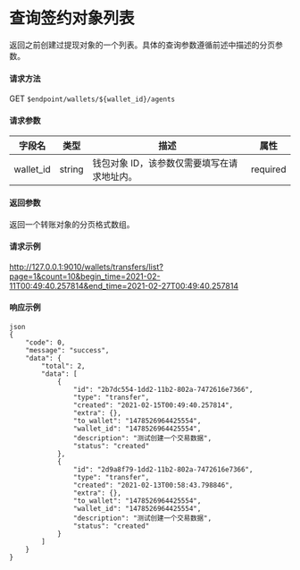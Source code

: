 # 查询签约对象列表

返回之前创建过提现对象的一个列表。具体的查询参数遵循前述中描述的分页参数。

#### 请求方法

GET `$endpoint/wallets/${wallet_id}/agents`

#### 请求参数

| 字段名    | 类型   | 描述                                        | 属性     |
| --------- | ------ | ------------------------------------------- | -------- |
| wallet_id | string | 钱包对象 ID，该参数仅需要填写在请求地址内。 | required |

#### 返回参数

返回一个转账对象的分页格式数组。

#### 请求示例

http://127.0.0.1:9010/wallets/transfers/list?page=1&count=10&begin_time=2021-02-11T00:49:40.257814&end_time=2021-02-27T00:49:40.257814

#### 响应示例
```
json
{
    "code": 0,
    "message": "success",
    "data": {
        "total": 2,
        "data": [
            {
                "id": "2b7dc554-1dd2-11b2-802a-7472616e7366",
                "type": "transfer",
                "created": "2021-02-15T00:49:40.257814",
                "extra": {},
                "to_wallet": "1478526964425554",
                "wallet_id": "1478526964425554",
                "description": "测试创建一个交易数据",
                "status": "created"
            },
            {
                "id": "2d9a8f79-1dd2-11b2-802a-7472616e7366",
                "type": "transfer",
                "created": "2021-02-13T00:58:43.798846",
                "extra": {},
                "to_wallet": "1478526964425554",
                "wallet_id": "1478526964425554",
                "description": "测试创建一个交易数据",
                "status": "created"
            }
        ]
    }
}
```
